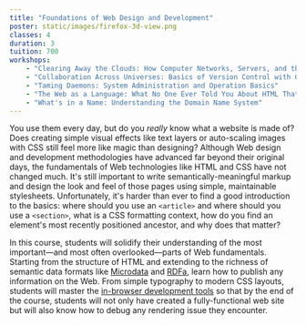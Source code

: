```yaml
---
title: "Foundations of Web Design and Development"
poster: static/images/firefox-3d-view.png
classes: 4
duration: 3
tuition: 700
workshops:
    - "Clearing Away the Clouds: How Computer Networks, Servers, and the Internet Work"
    - "Collaboration Across Universes: Basics of Version Control with Git"
    - "Taming Daemons: System Administration and Operation Basics"
    - "The Web as a Language: What No One Ever Told You About HTML That You Didn't Know to Ask"
    - "What's in a Name: Understanding the Domain Name System"
---
```


You use them every day, but do you *really* know what a website is made of? Does creating simple visual effects like text layers or auto-scaling images with CSS still feel more like magic than designing? Although Web design and development methodologies have advanced far beyond their original days, the fundamentals of Web technologies like HTML and CSS have not changed much. It's still important to write semantically-meaningful markup and design the look and feel of those pages using simple, maintainable stylesheets. Unfortunately, it's harder than ever to find a good introduction to the basics: where should you use an `<article>` and where should you use a `<section>`, what is a CSS formatting context, how do you find an element's most recently positioned ancestor, and why does that matter?

In this course, students will solidify their understanding of the most important—and most often overlooked—parts of Web fundamentals. Starting from the structure of HTML and extending to the richness of semantic data formats like <a href="https://www.w3.org/TR/microdata/">Microdata</a> and <a href="https://www.w3.org/TR/rdfa-lite/">RDFa</a>, learn how to publish any information on the Web. From simple typography to modern CSS layouts, students will master the [in-browser development tools](https://developer.mozilla.org/en-US/docs/Tools) so that by the end of the course, students will not only have created a fully-functional web site but will also know how to debug any rendering issue they encounter.
